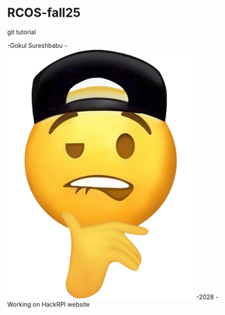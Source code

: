 # RCOS-fall25
git tutorial

-Gokul Sureshbabu
-![Alt text](IMG_2022.PNG)
-2028
-Working on HackRPI website